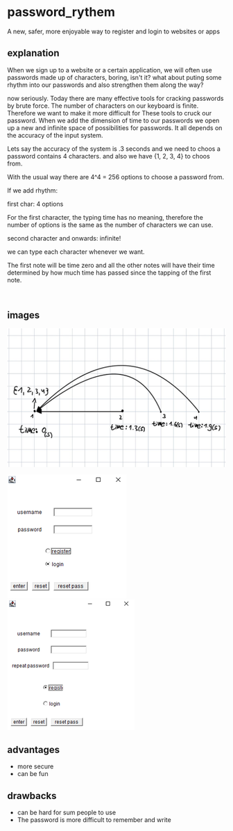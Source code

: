 
# password_rythem

A new, safer, more enjoyable way to register and login to websites or apps


## explanation


When we sign up to a website or a certain application, we will often use passwords made up of characters, boring, isn't it? what about puting some rhythm into our passwords and also strengthen them along the way?

now seriously. Today there are many effective tools for cracking passwords by brute force. The number of characters on our keyboard is finite. Therefore we want to make it more difficult for These tools to cruck our password. When we add the dimension of time to our passwords we open up a new and infinite space of possibilities for passwords. It all depends on the accuracy of the input system.

Lets say the accuracy of the system is .3 seconds and we need to choos a password contains 4 characters. and also we have {1, 2, 3, 4} to choos from.

With the usual way there are 4^4 = 256 options to choose a password from.


If we add rhythm: 

first char: 4 options

For the first character, the typing time has no meaning, therefore the number of options is the same as the number of characters we can use.

second character and onwards: infinite!

we can type each character whenever we want.

The first note will be time zero and all the other notes will have their time determined by how much time has passed since the tapping of the first note.

![]()
## images

![](images/draw.png)

![](images/login.png)   ![](images/register.png)
## advantages

- more secure
- can be fun


## drawbacks
- can be hard for sum people to use
- The password is more difficult to remember and write
